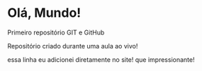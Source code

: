 # Olá, Mundo!
 Primeiro repositório  GIT e GitHub

 Repositório criado durante uma aula ao vivo!

essa linha eu adicionei diretamente no site! que impressionante!

